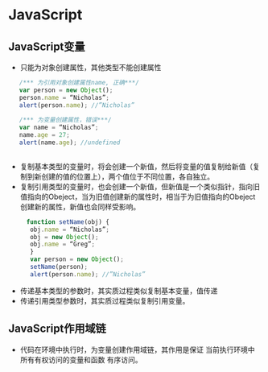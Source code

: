 # JavaScript
## JavaScript变量
  * 只能为对象创建属性，其他类型不能创建属性
```javascript
   /*** 为引用对象创建属性name, 正确***/
   var person = new Object();
   person.name = “Nicholas”;
   alert(person.name); //”Nicholas”
   
   /*** 为变量创建属性，错误***/
   var name = “Nicholas”;
   name.age = 27;
   alert(name.age); //undefined
   
```
  * 复制基本类型的变量时，将会创建一个新值，然后将变量的值复制给新值（复制到新创建的值的位置上），两个值位于不同位置，各自独立。
  * 复制引用类型的变量时，也会创建一个新值，但新值是一个类似指针，指向旧值指向的Obeject，当为旧值创建新的属性时，相当于为旧值指向的Obeject创建新的属性，新值也会同样受影响。
```javascript
     function setName(obj) {
      obj.name = “Nicholas”;
      obj = new Object();
      obj.name = “Greg”;
      }
      var person = new Object();
      setName(person);
      alert(person.name); //”Nicholas”
```
  * 传递基本类型的参数时，其实质过程类似复制基本变量，值传递
  * 传递引用类型参数时，其实质过程类似复制引用变量。

## JavaScript作用域链
  * 代码在环境中执行时，为变量创建作用域链，其作用是保证 当前执行环境中 所有有权访问的变量和函数 有序访问。
